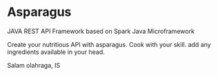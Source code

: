 # Asparagus
JAVA REST API Framework based on Spark Java Microframework

Create your nutritious API with asparagus. 
Cook with your skill. add any ingredients available in your head.

Salam olahraga,
IS
